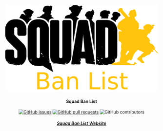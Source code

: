 <div align="center">

<img src="client/src/assets/img/brand/sbl-logo-dark.png" alt="Logo" width="500"/>

#### Squad Ban List

[![GitHub issues](https://img.shields.io/github/issues/CodeWithBryan/Squad-Ban-List.svg?style=flat-square)](https://github.com/CodeWithBryan/Squad-Ban-List/issues)
[![GitHub pull requests](https://img.shields.io/github/issues-pr-raw/CodeWithBryan/Squad-Ban-List.svg?style=flat-square)](https://github.com/CodeWithBryan/Squad-Ban-List/pulls)
![GitHub contributors](https://img.shields.io/github/contributors/CodeWithBryan/Squad-Ban-List.svg?style=flat-square)

##### [Squad Ban List Website](https://squadbanlist.com/)

<br><br>
</div>